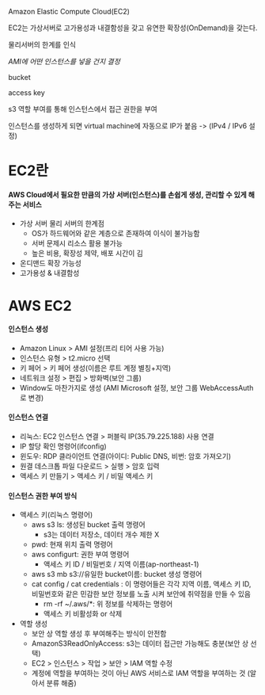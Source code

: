 Amazon Elastic Compute Cloud(EC2)

EC2는 가상서버로 고가용성과 내결함성을 갖고 유연한 확장성(OnDemand)을 갖는다.

물리서버의 한계를 인식

*AMI에 어떤 인스턴스를 넣을 건지 결정*

bucket

access key

s3 역할 부여를 통해 인스턴스에서 접근 권한을 부여

인스턴스를 생성하게 되면 virtual machine에 자동으로 IP가 붙음 -> (IPv4 /  IPv6 설정)

# EC2란
#### AWS Cloud에서 필요한 만큼의 가상 서버(인스턴스)를 손쉽게 생성, 관리할 수 있게 해주는 서비스
- 가상 서버
	물리 서버의 한계점
	- OS가 하드웨어와 같은 계층으로 존재하여 이식이 불가능함
	- 서버 문제시 리소스 활용 불가능
	- 높은 비용, 확장성 제약, 배포 시간이 김
- 온디맨드 확장 가능성
- 고가용성 & 내결함성

# AWS EC2

#### 인스턴스 생성
- Amazon Linux > AMI 설정(프리 티어 사용 가능)
- 인스턴스 유형 > t2.micro 선택
- 키 페어 > 키 페어 생성(이름은 루트 계정 별칭+지역)
- 네트워크 설정 > 편집 > 방화벽(보안 그룹)
- Window도 마찬가지로 생성 (AMI Microsoft 설정, 보안 그룹 WebAccessAuth로 변경)
	
#### 인스턴스 연결
- 리눅스: EC2 인스턴스 연결 > 퍼블릭 IP(35.79.225.188) 사용 연결
- IP 할당 확인 명령어(ifconfig)
- 윈도우: RDP 클라이언트 연결(아이디: Public DNS, 비번: 암호 가져오기)
- 원결 데스크톱 파일 다운로드 > 실행 > 암호 입력
- 액세스 키 만들기 > 액세스 키 / 비밀 액세스 키
	
#### 인스턴스 권한 부여 방식
- 액세스 키(리눅스 명령어)
	- aws s3 ls: 생성된 bucket 출력 명령어
		- s3는 데이터 저장소, 데이터 개수 제한 X
	- pwd: 현재 위치 출력 명령어
	- aws configurt: 권한 부여 명령어
		- 액세스 키 ID / 비밀번호 / 지역 이름(ap-northeast-1)
	- aws s3 mb s3://유일한 bucket이름: bucket 생성 명령어
	- cat config / cat credentials : 이 명령어들은 각각 지역 이름, 액세스 키 ID, 비밀번호와 같은 민감한 보안 정보를 노출 시켜 보안에 취약점을 만들 수 있음
		- rm -rf ~/.aws/*: 위 정보를 삭제하는 명령어
		- 액세스 키 비활성화 or 삭제
- 역할 생성
	- 보안 상 역할 생성 후 부여해주는 방식이 안전함
	- AmazonS3ReadOnlyAccess: s3는 데이터 접근만 가능해도 충분(보안 상 선택)
	- EC2 > 인스턴스 > 작업 > 보안 > IAM 역할 수정
	- 계정에 역할을 부여하는 것이 아닌 AWS 서비스로 IAM 역할을 부여하는 것 (알아서 분류 해줌)

